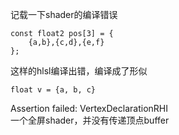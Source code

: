 记载一下shader的编译错误  
```
const float2 pos[3] = {
    {a,b},{c,d},{e,f}
};
```  
这样的hlsl编译出错，编译成了形似
```
float v = {a, b, c}
```

Assertion failed: VertexDeclarationRHI   
一个全屏shader，并没有传递顶点buffer